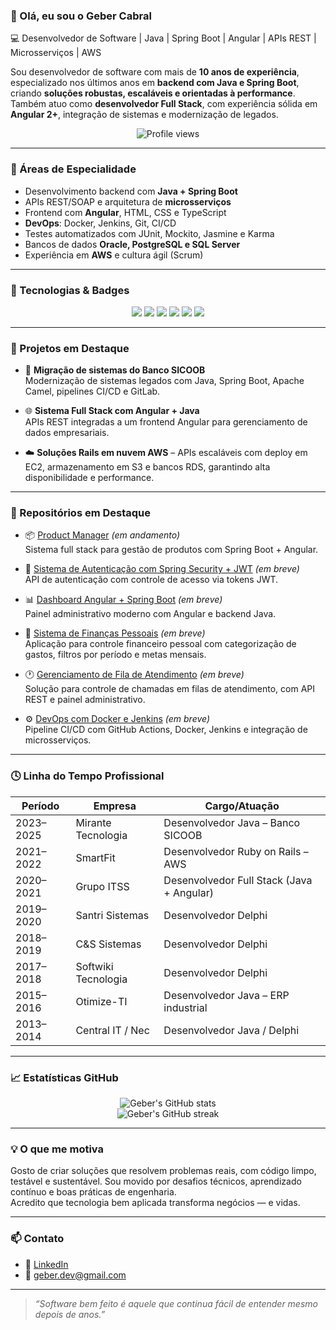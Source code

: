 ### 👋 Olá, eu sou o Geber Cabral  
💻 Desenvolvedor de Software | Java | Spring Boot | Angular | APIs REST | Microsserviços | AWS

Sou desenvolvedor de software com mais de **10 anos de experiência**, especializado nos últimos anos em **backend com Java e Spring Boot**, criando **soluções robustas, escaláveis e orientadas à performance**. Também atuo como **desenvolvedor Full Stack**, com experiência sólida em **Angular 2+**, integração de sistemas e modernização de legados.

<p align="center">
  <img src="https://komarev.com/ghpvc/?username=gebercabral&label=Profile%20views&color=0e75b6&style=flat" alt="Profile views" />
</p>

---

### 🚀 Áreas de Especialidade

- Desenvolvimento backend com **Java + Spring Boot**  
- APIs REST/SOAP e arquitetura de **microsserviços**  
- Frontend com **Angular**, HTML, CSS e TypeScript  
- **DevOps**: Docker, Jenkins, Git, CI/CD  
- Testes automatizados com JUnit, Mockito, Jasmine e Karma  
- Bancos de dados **Oracle, PostgreSQL e SQL Server**  
- Experiência em **AWS** e cultura ágil (Scrum)

---

### 🧠 Tecnologias & Badges

<p align="center">
  <img src="https://img.shields.io/badge/Java-ED8B00?style=for-the-badge&logo=java&logoColor=white"/>
  <img src="https://img.shields.io/badge/Spring_Boot-6DB33F?style=for-the-badge&logo=spring-boot&logoColor=white"/>
  <img src="https://img.shields.io/badge/Angular-DD0031?style=for-the-badge&logo=angular&logoColor=white"/>
  <img src="https://img.shields.io/badge/Docker-2496ED?style=for-the-badge&logo=docker&logoColor=white"/>
  <img src="https://img.shields.io/badge/AWS-232F3E?style=for-the-badge&logo=amazon-aws&logoColor=white"/>
  <img src="https://img.shields.io/badge/PostgreSQL-316192?style=for-the-badge&logo=postgresql&logoColor=white"/>
</p>

---

### 💼 Projetos em Destaque

- 🔧 **Migração de sistemas do Banco SICOOB**  
  Modernização de sistemas legados com Java, Spring Boot, Apache Camel, pipelines CI/CD e GitLab.

- 🌐 **Sistema Full Stack com Angular + Java**  
  APIs REST integradas a um frontend Angular para gerenciamento de dados empresariais.

- ☁️ **Soluções Rails em nuvem AWS** – APIs escaláveis com deploy em EC2, armazenamento em S3 e bancos RDS, garantindo alta disponibilidade e performance.

---

### 📂 Repositórios em Destaque

- 📦 [Product Manager](https://github.com/gebercabraldev/product-manager) *(em andamento)*  
  Sistema full stack para gestão de produtos com Spring Boot + Angular.

- 📘 [Sistema de Autenticação com Spring Security + JWT](https://github.com/gebercabral/java-auth-jwt) *(em breve)*  
  API de autenticação com controle de acesso via tokens JWT.

- 📊 [Dashboard Angular + Spring Boot](https://github.com/gebercabral/angular-spring-dashboard) *(em breve)*  
  Painel administrativo moderno com Angular e backend Java.

- 🧾 [Sistema de Finanças Pessoais](https://github.com/gebercabral/sistema-financas) *(em breve)*  
  Aplicação para controle financeiro pessoal com categorização de gastos, filtros por período e metas mensais.

- 🕐 [Gerenciamento de Fila de Atendimento](https://github.com/gebercabral/fila-atendimento) *(em breve)*  
  Solução para controle de chamadas em filas de atendimento, com API REST e painel administrativo.

- ⚙️ [DevOps com Docker e Jenkins](https://github.com/gebercabral/devops-pipeline) *(em breve)*  
  Pipeline CI/CD com GitHub Actions, Docker, Jenkins e integração de microsserviços.

---

### 🕓 Linha do Tempo Profissional

| Período   | Empresa              | Cargo/Atuação                               |
|-----------|----------------------|---------------------------------------------|
| 2023–2025 | Mirante Tecnologia   | Desenvolvedor Java – Banco SICOOB           |
| 2021–2022 | SmartFit             | Desenvolvedor Ruby on Rails – AWS           |
| 2020–2021 | Grupo ITSS           | Desenvolvedor Full Stack (Java + Angular)   |
| 2019–2020 | Santri Sistemas      | Desenvolvedor Delphi                        |
| 2018–2019 | C&S Sistemas         | Desenvolvedor Delphi                        |
| 2017–2018 | Softwiki Tecnologia  | Desenvolvedor Delphi                        |
| 2015–2016 | Otimize-TI           | Desenvolvedor Java – ERP industrial         |
| 2013–2014 | Central IT / Nec     | Desenvolvedor Java / Delphi                 |

---

### 📈 Estatísticas GitHub

<p align="center">
  <img src="https://github-readme-stats.vercel.app/api?username=gebercabral&show_icons=true&theme=tokyonight" alt="Geber's GitHub stats" />
  <br />
  <img src="https://github-readme-streak-stats.herokuapp.com/?user=gebercabral&theme=tokyonight" alt="Geber's GitHub streak" />
</p>

---

### 💡 O que me motiva

Gosto de criar soluções que resolvem problemas reais, com código limpo, testável e sustentável. Sou movido por desafios técnicos, aprendizado contínuo e boas práticas de engenharia.  
Acredito que tecnologia bem aplicada transforma negócios — e vidas.

---

### 📫 Contato

- 💼 [LinkedIn](https://linkedin.com/in/geberdev)  
- 📧 geber.dev@gmail.com

---

> _“Software bem feito é aquele que continua fácil de entender mesmo depois de anos.”_


